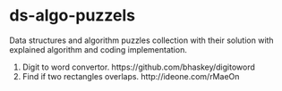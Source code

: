 # ds-algo-puzzels
Data structures and algorithm puzzles collection with their solution with explained algorithm and coding implementation.

<ol>
<li>Digit to word convertor. https://github.com/bhaskey/digitoword</li>
<li>Find if two rectangles overlaps. http://ideone.com/rMaeOn</li>
</ol>
